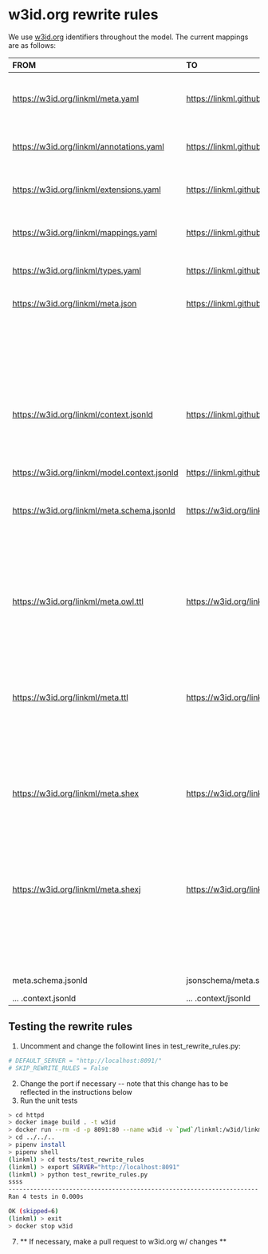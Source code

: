 # w3id.org rewrite rules
We use [w3id.org](https://github.com/perma-id/w3id.org) identifiers throughout the model. The current mappings are as
follows:

| FROM | TO | ACCEPT | Description | 
| :---------------------------------- | :------------------------------------ | ----- | ------- |
| https://w3id.org/linkml/meta.yaml | https://linkml.github.io/model/schema/meta.yaml | | Core LinkML model YAML source | 
| https://w3id.org/linkml/annotations.yaml | https://linkml.github.io/model/schema/annotations.yaml | |  LinkML Annotations YAML source |
| https://w3id.org/linkml/extensions.yaml | https://linkml.github.io/model/schema/extensions.yaml |  | LinkML Extensions YAML source |  
| https://w3id.org/linkml/mappings.yaml | https://linkml.github.io/model/schema/mappings.yaml |  | LinkML Mappings YAML source | 
| https://w3id.org/linkml/types.yaml | https://linkml.github.io/model/schema/types.yaml |  | LinkML Type YAML source | 
| https://w3id.org/linkml/meta.json | https://linkml.github.io/json/meta.json | |  Model source in json |
|   |  | |  (Same pattern for annotations, extensions, mappings and types) |
| https://w3id.org/linkml/context.jsonld | https://linkml.github.io/jsonld/context.jsonld | | Complete JSON-LD 1.0 Context for type, class, slot URI's | 
| https://w3id.org/linkml/model.context.jsonld | https://linkml.github.io/jsonld/model.context.jsonld | | Complete JSON-LD 1.0 Context for straight model URI's|
| https://w3id.org/linkml/meta.schema.jsonld | https://w3id.org/linkml/jsonschema/meta.schema.jsonld |  | JSON Schema | 
|   |  | |  (Same pattern for annotations, extensions, mappings and types) |
| https://w3id.org/linkml/meta.owl.ttl | https://w3id.org/linkml/owl/meta.owl.ttl |  |  OWL Turtle rendering of model |
|   |  | |  (Same pattern for annotations, extensions, mappings and types) |
| https://w3id.org/linkml/meta.ttl | https://w3id.org/linkml/rdf/meta.ttl |  | RDF Turtle rendering of model |
|   |  | |  (Same pattern for annotations, extensions, mappings and types) |
| https://w3id.org/linkml/meta.shex | https://w3id.org/linkml/shex/meta.shex |  | ShExC rendering of model |
|   |  | |  (Same pattern for annotations, extensions, mappings and types) |
| https://w3id.org/linkml/meta.shexj | https://w3id.org/linkml/shex/meta.shexj |  | ShExJ rendering of model |
|   |  | |  (Same pattern for annotations, extensions, mappings and types) |
| meta.schema.jsonld | jsonschema/meta.schema.jsonld |  | JSON Schema | 
| ... .context.jsonld | ... .context/jsonld | |

## Testing the rewrite rules

1) Uncomment and change the followint lines in test_rewrite_rules.py:
```python
# DEFAULT_SERVER = "http://localhost:8091/"
# SKIP_REWRITE_RULES = False
```
2) Change the port if necessary -- note that this change has to be reflected in the instructions below
3) Run the unit tests

```bash
> cd httpd
> docker image build . -t w3id
> docker run --rm -d -p 8091:80 --name w3id -v `pwd`/linkml:/w3id/linkml w3id  
> cd ../../..
> pipenv install
> pipenv shell
(linkml) > cd tests/test_rewrite_rules
(linkml) > export SERVER="http://localhost:8091"
(linkml) > python test_rewrite_rules.py
ssss
----------------------------------------------------------------------
Ran 4 tests in 0.000s

OK (skipped=6)
(linkml) > exit
> docker stop w3id
```

7. ** If necessary, make a pull request to w3id.org w/ changes **


